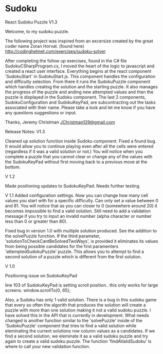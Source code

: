# Sudoku
React Sudoku Puzzle V1.3

Welcome, to my sudoku puzzle. 

The following project was inspired from an excersize created by the great coder name Zoran Horvat. 
(found here)
http://codinghelmet.com/exercises/sudoku-solver

After completing the follow up exercises, found in the C# file SudokuCSharpProgram.cs, I moved the heart of the logic to javascript and created a react user interface. Everything begins at the react component 'SudokuStart' in SudokuStart.js. This component handles the configuration and difficulty selection. From there it runs the SudokuPuzzle component which handles creating the solution and the starting puzzle. It also manages the progress of the puzzle and anding new attempted values and then the puzzle is displayed in the Sudoku component.
The last 2 components, SudokuConfiguration and SudokuKeyPad, are subcontracting out the tasks associated with their name. Please take a look and let me know if you have any questions suggestions or input.

Thanks,
Jeremy Christman
JChristman129@gmail.com






Release Notes:
V1.3

Cleaned up solution function inside Sudoku component. Fixed a found bug. It would allow you to continue playing even after all the cells were entered (regardless if it was a valid solution or not.) You will notice when you complete a puzzle that you cannot clear or change any of the values with the SudokuKeyPad without first moving back to a previous move at the bottom.



V 1.2

Made positioning updates to SudokuKeyPad. Needs further testing.


V 1.1
Added configuration settings. Now you can change how many cell values you start with for a specific difficulty. Can only set a value between 0 and 81. You will notice that as you can closer to 0 (somewhere around 20) it becomes impossible to find a valid solution. Still need to add a validation message if you try to input an invalid number (alpha character or number less than 0 or greater than 80).

Fixed bug in version 1.0 with multiple solution produced. See the addition to the solvePuzzle function. If the third parameter, 'solutionToCheckCantBeSolvedTwoWays', is provided it eliminates its values from being possible candidates for the first paramenters 'attemptedSudokuPuzzle' puzzle. This allows you to attempt to find a second solution of a puzzle which is different from the first solution.



V 1.0

Positioning issue on SudokuKeyPad 

line 103 of SudokuKeyPad is setting scroll position.. this only works for large screens. 
window.scrollTo(0, 65);

Also, a Sudoku has only 1 valid solution. There is a bug in this sudoku game that every so often the algorith that produces the solution will create a puzzle with more than one solution making it not a valid sudoku puzzle. I have solved this in the API that is currently in development. What needs changed is another function similar to the 'solvePuzzle' inside of the 'SudokuPuzzle' component that tries to find a valid solution while eleminating the current solutions row column values as a candidates. If we find a second solution, we eleminate it as a valid sudoku puzzle and try again to create a valid sudoku puzzle. The function 'findAValidSudoku' is where to call your new validation function. 

